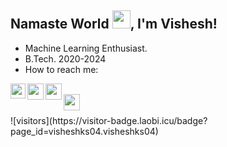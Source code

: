 ## Namaste World <img src="https://camo.githubusercontent.com/1901bfb5293e9991d6bc4beec6f0b47f374d35c53765e410ae306ca41cce4465/68747470733a2f2f6d656469612e67697068792e636f6d2f6d656469612f6a74326558736a376b6758726544476176312f67697068792e676966" width="29px">, I'm Vishesh!

- Machine Learning Enthusiast.
- B.Tech. 2020-2024
- How to reach me:
<a href="https://www.linkedin.com/in/visheshkumarsingh/">
  <img align="left" width="24px" src="https://cdn-icons-png.flaticon.com/512/174/174857.png"  />
</a>
<a href="mailto:visheshkrsinghofficial@gmail.com">
  <img align="left" width="26px" src="https://cdn-icons-png.flaticon.com/512/281/281769.png" />
</a>
<a href="https://www.instagram.com/itnabhikyavishesh/">
  <img align="left" width="26px" src="https://upload.wikimedia.org/wikipedia/commons/thumb/a/a5/Instagram_icon.png/1024px-Instagram_icon.png" />
</a>
<br />
<a href="https://www.leetcode.com/vishesh04/">
  <img align="left" width="26px" src="https://leetcode.com/static/images/LeetCode_logo.png">
</a>
<br />
<br />
![visitors](https://visitor-badge.laobi.icu/badge?page_id=visheshks04.visheshks04)
